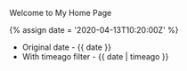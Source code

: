 ---
---

Welcome to My Home Page

{% assign date = '2020-04-13T10:20:00Z' %}

-   Original date - {{ date }}
-   With timeago filter - {{ date | timeago }}
